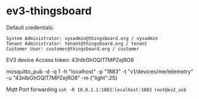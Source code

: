 # ev3-thingsboard

Default credentials:

    System Administrator: sysadmin@thingsboard.org / sysadmin
    Tenant Administrator: tenant@thingsboard.org / tenant
    Customer User: customer@thingsboard.org / customer

EV3 device Access token:
43nIbGhOQlT7MPZejRO8

mosquitto_pub -d -q 1 -h "localhost" -p "1883" -t "v1/devices/me/telemetry" -u "43nIbGhOQlT7MPZejRO8" -m {"light":25}

Mqtt Port forwarding
`ssh -R 10.0.1.1:1883:localhost:1883 root@ev2_usb`
``````
